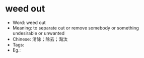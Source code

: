 # weed out

- Word: weed out
- Meaning: to separate out or remove somebody or something undesirable or unwanted
- Chinese: 清除；除去；淘汰
- Tags: 
- Eg.: 
